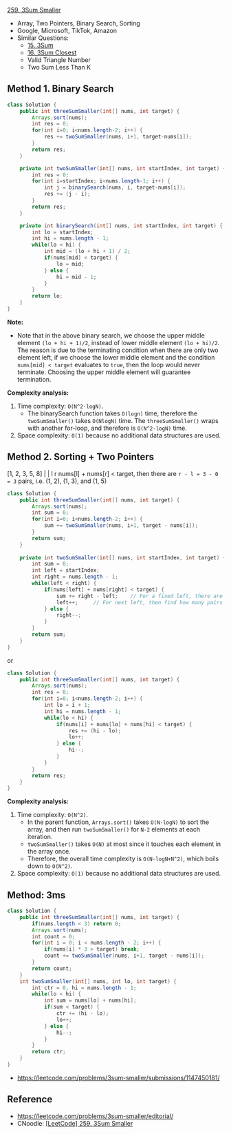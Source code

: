 [259. 3Sum Smaller](https://leetcode.com/problems/3sum-smaller/)

* Array, Two Pointers, Binary Search, Sorting
* Google, Microsoft, TikTok, Amazon
* Similar Questions:
    * [15. 3Sum](https://leetcode.com/problems/3sum/)
    * [16. 3Sum Closest](https://leetcode.com/problems/3sum-closest/)
    * Valid Triangle Number
    * Two Sum Less Than K


## Method 1. Binary Search
```Java
class Solution {
    public int threeSumSmaller(int[] nums, int target) {
        Arrays.sort(nums);
        int res = 0;
        for(int i=0; i<nums.length-2; i++) {
            res += twoSumSmaller(nums, i+1, target-nums[i]);
        }
        return res;
    }

    private int twoSumSmaller(int[] nums, int startIndex, int target) {
        int res = 0;
        for(int i=startIndex; i<nums.length-1; i++) {
            int j = binarySearch(nums, i, target-nums[i]);
            res += (j - i);
        }
        return res;
    }

    private int binarySearch(int[] nums, int startIndex, int target) {
        int lo = startIndex;
        int hi = nums.length - 1;
        while(lo < hi) {
            int mid = (lo + hi + 1) / 2;
            if(nums[mid] < target) {
                lo = mid;
            } else {
                hi = mid - 1;
            }
        }
        return lo;
    }
}
```
**Note:**
* Note that in the above binary search, we choose the upper middle element `(lo + hi + 1)/2`, instead of lower middle element `(lo + hi)/2`. The reason is due to the terminating condition when there are only two element left, if we choose the lower middle element and the condition `nums[mid] < target` evaluates to `true`, then the loop would never terminate. Choosing the upper middle element will guarantee termination.

**Complexity analysis:**
1. Time complexity: `O(N^2·logN)`.
    * The binarySearch function takes `O(log⁡n)` time, therefore the `twoSumSmaller()` takes `O(NlogN)` time. The `threeSumSmaller()` wraps with another for-loop, and therefore is `O(N^2·logN)` time.
2. Space complexity: `O(1)` because no additional data structures are used.


## Method 2. Sorting + Two Pointers
[1, 2, 3, 5, 8]
 |        |
 l        r
nums[l] + nums[r] < target, then there are `r - l = 3 - 0 = 3` pairs, i.e. (1, 2), (1, 3), and (1, 5)
```Java 
class Solution {
    public int threeSumSmaller(int[] nums, int target) {
        Arrays.sort(nums);
        int sum = 0;
        for(int i=0; i<nums.length-2; i++) {
            sum += twoSumSmaller(nums, i+1, target - nums[i]);
        }
        return sum;
    }
    
    private int twoSumSmaller(int[] nums, int startIndex, int target) {
        int sum = 0;
        int left = startIndex;
        int right = nums.length - 1;
        while(left < right) {
            if(nums[left] + nums[right] < target) {
                sum += right - left;    // For a fixed left, there are (right-left) pairs
                left++;     // For next left, then find how many pairs for it
            } else {
                right--;
            }
        }
        return sum;
    }
}
```

or

```java
class Solution {
    public int threeSumSmaller(int[] nums, int target) {
        Arrays.sort(nums);
        int res = 0;
        for(int i=0; i<nums.length-2; i++) {
            int lo = i + 1;
            int hi = nums.length - 1;
            while(lo < hi) {
                if(nums[i] + nums[lo] + nums[hi] < target) {
                    res += (hi - lo);
                    lo++;
                } else {
                    hi--;
                }
            }
        }
        return res;
    }
}
```
**Complexity analysis:**
1. Time complexity: `O(N^2)`.
    * In the parent function, `Arrays.sort()` takes `O(N·logN)` to sort the array, and then run `twoSumSmaller()` for `N-2` elements at each iteration.
    * `twoSumSmaller()` takes `O(N)` at most since it touches each element in the array once. 
    * Therefore, the overall time complexity is `O(N·logN+N^2)`, which boils down to `O(N^2)`.
2. Space complexity: `O(1)` because no additional data structures are used.


## Method: 3ms
```Java
class Solution {
    public int threeSumSmaller(int[] nums, int target) {
        if(nums.length < 3) return 0;
        Arrays.sort(nums);
        int count = 0;
        for(int i = 0; i < nums.length - 2; i++) {
            if(nums[i] * 3 > target) break;
            count += twoSumSmaller(nums, i+1, target - nums[i]);
        }
        return count;
    }
    int twoSumSmaller(int[] nums, int lo, int target) {
        int ctr = 0, hi = nums.length - 1;
        while(lo < hi) {
            int sum = nums[lo] + nums[hi];
            if(sum < target) {
                ctr += (hi - lo);
                lo++;
            } else {
                hi--;
            }
        }
        return ctr;  
    }
}
```
* https://leetcode.com/problems/3sum-smaller/submissions/1147450181/


## Reference
* https://leetcode.com/problems/3sum-smaller/editorial/
* CNoodle: [[LeetCode] 259. 3Sum Smaller](https://www.cnblogs.com/cnoodle/p/12978028.html)